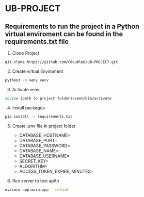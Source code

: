 # UB-PROJECT

## Requirements to run the project in a Python virtual enviroment can be found in the requirements.txt file

1. Clone Project

```sh
git clone https://github.com/CdoubleO/UB-PROJECT.git
```
2. Create virtual Enviroment

```sh 
python3 -m venv venv
```

3. Activate venv

```sh
source {path to project folder}/venv/bin/activate
```

4. Install packages

```sh
pip install -r requirements.txt
```
5. Create .env file in project folder

    * DATABASE_HOSTNAME=
    * DATABASE_PORT=
    * DATABASE_PASSWORD=
    * DATABASE_NAME=
    * DATABASE_USERNAME=
    * SECRET_KEY=
    * ALGORITHM=
    * ACCESS_TOKEN_EXPIRE_MINUTES=

6. Run server to test api\n

```sh
uvicorn app.main:app --reload
```